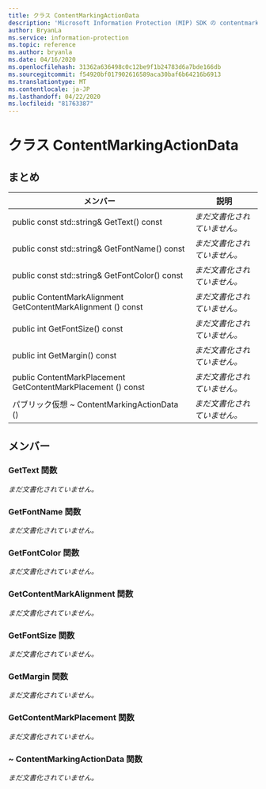 ```yaml
---
title: クラス ContentMarkingActionData
description: 'Microsoft Information Protection (MIP) SDK の contentmarkingactiondata:: undefined クラスを文書にします。'
author: BryanLa
ms.service: information-protection
ms.topic: reference
ms.author: bryanla
ms.date: 04/16/2020
ms.openlocfilehash: 31362a636498c0c12be9f1b24783d6a7bde166db
ms.sourcegitcommit: f54920bf017902616589aca30baf6b64216b6913
ms.translationtype: MT
ms.contentlocale: ja-JP
ms.lasthandoff: 04/22/2020
ms.locfileid: "81763387"
---
```

# <a name="class-contentmarkingactiondata"></a>クラス ContentMarkingActionData 
  
## <a name="summary"></a>まとめ
 メンバー                        | 説明                                
--------------------------------|---------------------------------------------
public const std::string& GetText() const  | _まだ文書化されていません。_
public const std::string& GetFontName() const  | _まだ文書化されていません。_
public const std::string& GetFontColor() const  | _まだ文書化されていません。_
public ContentMarkAlignment GetContentMarkAlignment () const  | _まだ文書化されていません。_
public int GetFontSize() const  | _まだ文書化されていません。_
public int GetMargin() const  | _まだ文書化されていません。_
public ContentMarkPlacement GetContentMarkPlacement () const  | _まだ文書化されていません。_
パブリック仮想 ~ ContentMarkingActionData ()  | _まだ文書化されていません。_
  
## <a name="members"></a>メンバー
  
### <a name="gettext-function"></a>GetText 関数
_まだ文書化されていません。_

  
### <a name="getfontname-function"></a>GetFontName 関数
_まだ文書化されていません。_

  
### <a name="getfontcolor-function"></a>GetFontColor 関数
_まだ文書化されていません。_

  
### <a name="getcontentmarkalignment-function"></a>GetContentMarkAlignment 関数
_まだ文書化されていません。_

  
### <a name="getfontsize-function"></a>GetFontSize 関数
_まだ文書化されていません。_

  
### <a name="getmargin-function"></a>GetMargin 関数
_まだ文書化されていません。_

  
### <a name="getcontentmarkplacement-function"></a>GetContentMarkPlacement 関数
_まだ文書化されていません。_

  
### <a name="contentmarkingactiondata-function"></a>~ ContentMarkingActionData 関数
_まだ文書化されていません。_
